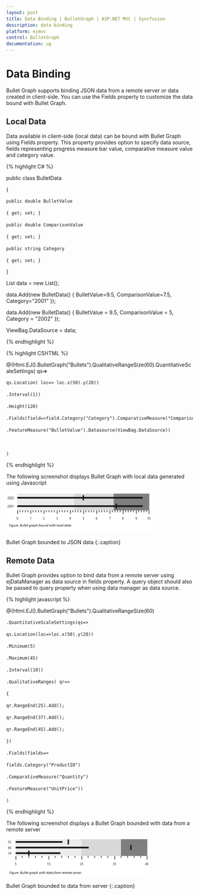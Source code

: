 ```yaml
---
layout: post
title: Data Binding | BulletGraph | ASP.NET MVC | Syncfusion
description: data binding
platform: ejmvc
control: BulletGraph	
documentation: ug
---
```


# Data Binding

Bullet Graph supports binding JSON data from a remote server or data created in client-side. You can use the Fields property to customize the data bound with Bullet Graph.

## Local Data

Data available in client-side (local data) can be bound with Bullet Graph using Fields property. This property provides option to specify data source, fields representing progress measure bar value, comparative measure value and category value. 

{% highlight C# %}

public class BulletData

{

	public double BulletValue

	{ get; set; }

	public double ComparisonValue

	{ get; set; }

	public string Category

	{ get; set; }

}


List<BulletData> data = new List<BulletData>();

data.Add(new BulletData() { BulletValue=9.5, ComparisonValue=7.5, Category="2001"  });

data.Add(new BulletData() { BulletValue = 9.5, ComparisonValue = 5, Category = "2002" });

ViewBag.DataSource = data;
			
{% endhighlight %}

{% highlight CSHTML %}

@(Html.EJ().BulletGraph("Bullets").QualitativeRangeSize(60).QuantitativeScaleSettings( qs=>

	qs.Location( loc=> loc.x(50).y(20))

	.Interval(1))

	.Height(120)

	.Fields(field=>field.Category("Category").ComparativeMeasure("ComparisonValue")

	.FeatureMeasure("BulletValue").Datasource(ViewBag.DataSource))



	)


{% endhighlight %}

The following screenshot displays Bullet Graph with local data generated using Javascript

![](Data-Binding_images/Data-Binding_img1.png)

Bullet Graph bounded to JSON data
{:.caption}

## Remote Data

Bullet Graph provides option to bind data from a remote server using ejDataManager as data source in fields property. A query object should also be passed to query property when using data manager as data source.

{% highlight javascript %}

@(Html.EJ().BulletGraph("Bullets").QualitativeRangeSize(60)

	.QuantitativeScaleSettings(qs=>

	qs.Location(loc=>loc.x(50).y(20))

	.Minimum(5)

	.Maximum(45)

	.Interval(10))

	.QualitativeRanges( qr=>

	{

	qr.RangeEnd(25).Add();

	qr.RangeEnd(37).Add();

	qr.RangeEnd(45).Add();

	})

	.Fields(fields=>

	fields.Category("ProductID")

	.ComparativeMeasure("Quantity")

	.FeatureMeasure("UnitPrice"))

	)



<script type="text/javascript">

	//Creating data manager instance

	var dataManger = new ej.DataManager({

		url: "http://mvc.syncfusion.com/Services/Northwnd.svc/"

	});



	// Query creation

	var query = ej.Query().from("Order_Details").take(3).where("UnitPrice", ej.FilterOperators.greaterThan, 18, false)

		.where("UnitPrice", ej.FilterOperators.lessThanOrEqual, 40, false)

		.where("Quantity", ej.FilterOperators.greaterThan, 5, false)

		.where("Quantity", ej.FilterOperators.lessThanOrEqual, 45, false);

	dataManger.executeQuery(query).done(function (e) {

		$("#Bullets").ejBulletGraph("option", "fields", {

			dataSource: dataManger,

			query: query,

		});

	});

</script>

{% endhighlight %}

The following screenshot displays a Bullet Graph bounded with data from a remote server

![](Data-Binding_images/Data-Binding_img2.png)

Bullet Graph bounded to data from server
{:.caption}

